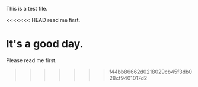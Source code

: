 This is a test file.

<<<<<<< HEAD
read me first.

It's a good day.
=======
Please read me first.
>>>>>>> f44bb86662d0218029cb45f3db028cf9401017d2
